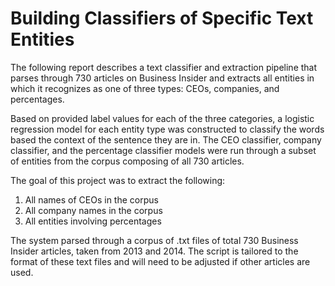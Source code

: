 # Building Classifiers of Specific Text Entities

The following report describes a text classifier and extraction pipeline that parses through 730 articles on Business Insider and extracts all entities in which it recognizes as one of three types: CEOs, companies, and percentages. 

Based on provided label values for each of the three categories, a logistic regression model for each entity type was constructed to classify the words based the context of the sentence they are in. The CEO classifier, company classifier, and the percentage classifier models were run through a subset of entities from the corpus composing of all 730 articles. 

The goal of this project was to extract the following:
1.	All names of CEOs in the corpus
2.	All company names in the corpus
3.	All entities involving percentages

The system parsed through a corpus of .txt files of total 730 Business Insider articles, taken from 2013 and 2014. The script is tailored to the format of these text files and will need to be adjusted if other articles are used. 
